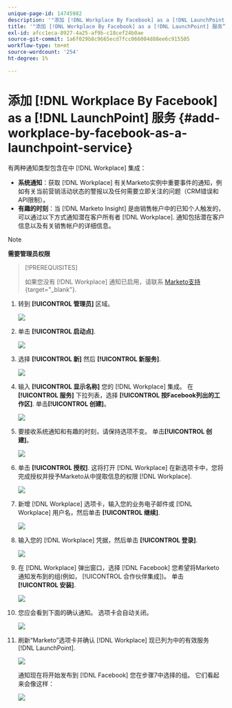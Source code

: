 ```yaml
---
unique-page-id: 14745982
description: '"添加 [!DNL Workplace By Facebook] as a [!DNL LaunchPoint Service] - Marketo文档 — 产品文档”'
title: '"添加 [!DNL Workplace By Facebook] as a [!DNL LaunchPoint] 服务”'
exl-id: afcc1eca-8927-4a25-af9b-c18cef24b0ae
source-git-commit: 1a6f029b8c9665ecd7fcc066004d88ee6c915505
workflow-type: tm+mt
source-wordcount: '254'
ht-degree: 1%

---
```


# 添加 [!DNL Workplace By Facebook] as a [!DNL LaunchPoint] 服务 {#add-workplace-by-facebook-as-a-launchpoint-service}

有两种通知类型包含在中 [!DNL Workplace] 集成：

* **系统通知**：获取 [!DNL Workplace] 有关Marketo实例中重要事件的通知，例如有关当前营销活动状态的警报以及任何需要立即关注的问题（CRM错误和API限制）。
* **有趣的时刻**：当 [!DNL Marketo Insight] 是由销售帐户中的已知个人触发的，可以通过以下方式通知潜在客户所有者 [!DNL Workplace]. 通知包括潜在客户信息以及有关销售帐户的详细信息。

>[!NOTE]
>
>**需要管理员权限**

>[!PREREQUISITES]
>
>如果您没有 [!DNL Workplace] 通知已启用，请联系 [Marketo支持](https://nation.marketo.com/t5/Support/ct-p/Support){target="_blank"}.

1. 转到 **[!UICONTROL 管理员]** 区域。

   ![](assets/add-workplace-by-facebook-as-a-launchpoint-service-1.png)

1. 单击 **[!UICONTROL 启动点]**.

   ![](assets/add-workplace-by-facebook-as-a-launchpoint-service-2.png)

1. 选择 **[!UICONTROL 新]** 然后 **[!UICONTROL 新服务]**.

   ![](assets/add-workplace-by-facebook-as-a-launchpoint-service-3.png)

1. 输入 **[!UICONTROL 显示名称]** 您的 [!DNL Workplace] 集成。 在 **[!UICONTROL 服务]** 下拉列表，选择 **[!UICONTROL 按Facebook列出的工作区]**. 单击&#x200B;**[!UICONTROL 创建]**。

   ![](assets/add-workplace-by-facebook-as-a-launchpoint-service-4.png)

1. 要接收系统通知和有趣的时刻，请保持选项不变。 单击&#x200B;**[!UICONTROL 创建]**。

   ![](assets/add-workplace-by-facebook-as-a-launchpoint-service-5.png)

1. 单击 **[!UICONTROL 授权]**. 这将打开 [!DNL Workplace] 在新选项卡中，您将完成授权并授予Marketo从中提取信息的权限 [!DNL Workplace].

   ![](assets/add-workplace-by-facebook-as-a-launchpoint-service-6.png)

1. 新增 [!DNL Workplace] 选项卡，输入您的业务电子邮件或 [!DNL Workplace] 用户名，然后单击 **[!UICONTROL 继续]**.

   ![](assets/add-workplace-by-facebook-as-a-launchpoint-service-7.png)

1. 输入您的 [!DNL Workplace] 凭据，然后单击 **[!UICONTROL 登录]**.

   ![](assets/add-workplace-by-facebook-as-a-launchpoint-service-8.png)

1. 在 [!DNL Workplace] 弹出窗口，选择 [!DNL Facebook] 您希望将Marketo通知发布到的组(例如， [!UICONTROL 合作伙伴集成])。 单击 **[!UICONTROL 安装]**.

   ![](assets/add-workplace-by-facebook-as-a-launchpoint-service-9.png)

1. 您应会看到下面的确认通知。 选项卡会自动关闭。

   ![](assets/add-workplace-by-facebook-as-a-launchpoint-service-10.png)

1. 刷新“Marketo”选项卡并确认 [!DNL Workplace] 现已列为中的有效服务 [!DNL LaunchPoint].

   ![](assets/add-workplace-by-facebook-as-a-launchpoint-service-11.png)

   通知现在将开始发布到 [!DNL Facebook] 您在步骤7中选择的组。 它们看起来会像这样：

   ![](assets/add-workplace-by-facebook-as-a-launchpoint-service-12.png)

